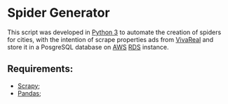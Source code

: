# Spider Generator

This script was developed in [Python 3](https://www.python.org/) to automate the creation of spiders for cities, with the intention of scrape 
properties ads from [VivaReal](https://www.vivareal.com.br/) and store it in a PosgreSQL database on [AWS](https://aws.amazon.com) [RDS](https://aws.amazon.com/rds/?nc1=h_ls) instance.

## Requirements:

* [Scrapy](https://scrapy.org/);  
* [Pandas](https://pandas.pydata.org/);
